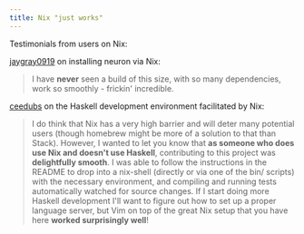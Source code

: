 ```yaml
---
title: Nix "just works"
---
```


Testimonials from users on Nix:

[jaygray0919](https://github.com/srid/neuron/issues/122#issuecomment-616764831) on installing neuron via Nix:

> I have **never** seen a build of this size, with so many dependencies, work so
  smoothly - frickin' incredible.

[ceedubs](https://github.com/srid/neuron/pull/102#issuecomment-614095464) on the
Haskell development environment facilitated by Nix:

> I do think that Nix has a very high barrier and will deter many potential
  users (though homebrew might be more of a solution to that than Stack).
  However, I wanted to let you know that **as someone who does use Nix and doesn't
  use Haskell**, contributing to this project was **delightfully smooth**. I was able
  to follow the instructions in the README to drop into a nix-shell (directly or
  via one of the bin/ scripts) with the necessary environment, and compiling and
  running tests automatically watched for source changes. If I start doing more
  Haskell development I'll want to figure out how to set up a proper language
  server, but Vim on top of the great Nix setup that you have here **worked
  surprisingly well**!
